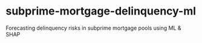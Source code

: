 # subprime-mortgage-delinquency-ml
Forecasting delinquency risks in subprime mortgage pools using ML &amp; SHAP
